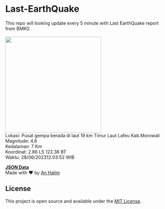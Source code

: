 # Last-EarthQuake
This repo will looking update every 5 minute with Last EarthQuake report from BMKG
<br>
<br>
<img src="https://static.bmkg.go.id/20230628120352.mmi.jpg" width="300"/>
<br>
Lokasi: Pusat gempa berada di laut 19 km Timur Laut Lafeu Kab.Morowali <br>
Magnitude: 4.6 <br>
Kedalaman: 7 Km <br>
Koordinat: 2.86 LS 122.36 BT <br>
Waktu: 28/06/202312:03:52 WIB <br>

<a href="./data/data.json">**JSON Data**</a>
<br>
Made with ❤️ by <a href="https://github.com/an-halim">An Halim</a>
## License

This project is open source and available under the [MIT License](LICENSE).
